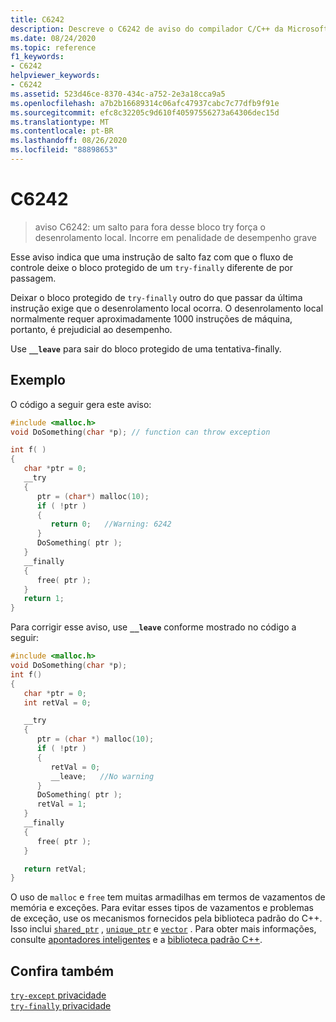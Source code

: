 ```yaml
---
title: C6242
description: Descreve o C6242 de aviso do compilador C/C++ da Microsoft.
ms.date: 08/24/2020
ms.topic: reference
f1_keywords:
- C6242
helpviewer_keywords:
- C6242
ms.assetid: 523d46ce-8370-434c-a752-2e3a18cca9a5
ms.openlocfilehash: a7b2b16689314c06afc47937cabc7c77dfb9f91e
ms.sourcegitcommit: efc8c32205c9d610f40597556273a64306dec15d
ms.translationtype: MT
ms.contentlocale: pt-BR
ms.lasthandoff: 08/26/2020
ms.locfileid: "88898653"
---
```

# <a name="c6242"></a>C6242

> aviso C6242: um salto para fora desse bloco try força o desenrolamento local. Incorre em penalidade de desempenho grave

Esse aviso indica que uma instrução de salto faz com que o fluxo de controle deixe o bloco protegido de um `try-finally` diferente de por passagem.

Deixar o bloco protegido de `try-finally` outro do que passar da última instrução exige que o desenrolamento local ocorra. O desenrolamento local normalmente requer aproximadamente 1000 instruções de máquina, portanto, é prejudicial ao desempenho.

Use **`__leave`** para sair do bloco protegido de uma tentativa-finally.

## <a name="example"></a>Exemplo

O código a seguir gera este aviso:

```cpp
#include <malloc.h>
void DoSomething(char *p); // function can throw exception

int f( )
{
   char *ptr = 0;
   __try
   {
      ptr = (char*) malloc(10);
      if ( !ptr )
      {
         return 0;   //Warning: 6242
      }
      DoSomething( ptr );
   }
   __finally
   {
      free( ptr );
   }
   return 1;
}
```

Para corrigir esse aviso, use **`__leave`** conforme mostrado no código a seguir:

```cpp
#include <malloc.h>
void DoSomething(char *p);
int f()
{
   char *ptr = 0;
   int retVal = 0;

   __try
   {
      ptr = (char *) malloc(10);
      if ( !ptr )
      {
         retVal = 0;
         __leave;   //No warning
      }
      DoSomething( ptr );
      retVal = 1;
   }
   __finally
   {
      free( ptr );
   }

   return retVal;
}
```

O uso de `malloc` e `free` tem muitas armadilhas em termos de vazamentos de memória e exceções. Para evitar esses tipos de vazamentos e problemas de exceção, use os mecanismos fornecidos pela biblioteca padrão do C++. Isso inclui [`shared_ptr`](/cpp/standard-library/shared-ptr-class) , [`unique_ptr`](/cpp/standard-library/unique-ptr-class) e [`vector`](/cpp/standard-library/vector) . Para obter mais informações, consulte [apontadores inteligentes](/cpp/cpp/smart-pointers-modern-cpp) e a [biblioteca padrão C++](/cpp/standard-library/cpp-standard-library-reference).

## <a name="see-also"></a>Confira também

[`try-except` privacidade](/cpp/cpp/try-except-statement)\
[`try-finally` privacidade](/cpp/cpp/try-finally-statement)
